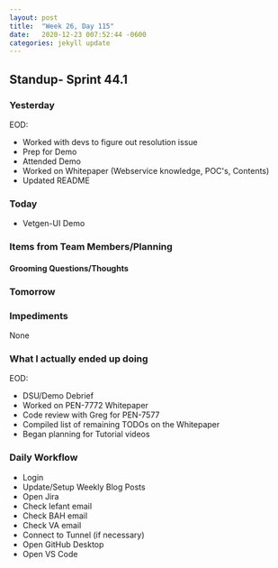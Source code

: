 ```yaml
---
layout: post
title:  "Week 26, Day 115"
date:   2020-12-23 007:52:44 -0600
categories: jekyll update
---
```


## Standup- Sprint 44.1
  
### Yesterday
EOD:
* Worked with devs to figure out resolution issue
* Prep for Demo
* Attended Demo
* Worked on Whitepaper (Webservice knowledge, POC's, Contents)
* Updated README

### Today
* Vetgen-UI Demo
  
### Items from Team Members/Planning

#### Grooming Questions/Thoughts

### Tomorrow
  
### Impediments
None
### What I actually ended up doing
EOD:
* DSU/Demo Debrief
* Worked on PEN-7772 Whitepaper
* Code review with Greg for PEN-7577
* Compiled list of remaining TODOs on the Whitepaper
* Began planning for Tutorial videos

### Daily Workflow
* Login
* Update/Setup Weekly Blog Posts
* Open Jira
* Check lefant email
* Check BAH email
* Check VA email
* Connect to Tunnel (if necessary)
* Open GitHub Desktop
* Open VS Code


